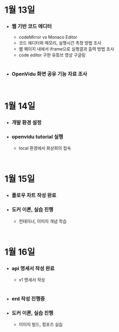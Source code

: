 # 1월 13일

- ### 웹 기반 코드 에디터
  - codeMirror vs Monaco Editor
  - 코드 에디터와 메모리, 실행시간 측정 방법 조사
  - 웹 페이지 내에서 iframe으로 실행결과 출력 방법 조사
  - code editor 구현 유튜브 영상 구글링
  <br/>
  
- ### OpenVidu 화면 공유 기능 자료 조사
<br/>

# 1월 14일

- ### 개발 환경 설정
- ### openvidu tutorial 실행
  - local 환경에서 화상회의 접속
<br/>

# 1월 15일

- ### 플로우 차트 작성 완료
- ### 도커 이론, 실습 진행
  - 컨테이너, 이미지 개념 학습
<br/>

# 1월 16일

- ### api 명세서 작성 완료
  - v1 명세서 작성
  <br/>
- ### erd 작성 진행중
- ### 도커 이론, 실습 진행
  - 이미지 빌드, 컴포즈 실습


